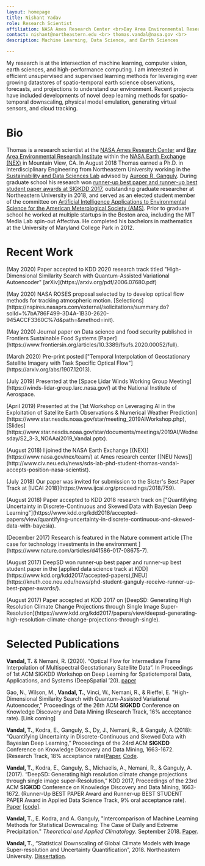 ```yaml
---
layout: homepage
title: Nishant Yadav
role: Research Scientist
affiliation: NASA Ames Research Center <br>Bay Area Environmental Research Institute <br> Moffett Field, CA 94035
contact: nishant@northeastern.edu <br> thomas.vandal@nasa.gov <br> 
description: Machine Learning, Data Science, and Earth Sciences

---
```


My research is at the intersection of machine learning, computer vision, earth sciences, and high-performance computing. I am interested in efficient unsupervised and supervised learning methods for leveraging ever growing datastores of spatio-temporal earth science observations, forecasts, and projections to understand our environment. Recent projects have included developments of novel deep learning methods for spatio-temporal downscaling, physical model emulation, generating virtual sensors, and cloud tracking. 

# Bio

Thomas is a research scientist at the [NASA Ames Research Center](https://www.nasa.gov/ames/) and [Bay Area Environmental Research Institute](https://baeri.org/) within the [NASA Earth Exchange (NEX)](https://www.nasa.gov/nex) in Mountain View, CA. In August 2018 Thomas earned a Ph.D. in Interdisciplinary Engineering from Northeastern University working in the [Sustainability and Data Sciences Lab](https://web.northeastern.edu/sds/) advised by [Auroop R. Ganguly](https://coe.northeastern.edu/people/ganguly-auroop/). During graduate school his research won [runner-up best paper and runner-up best student paper awards at SIGKDD 2017](https://www.kdd.org/awards/view/2017-sigkdd-best-paper-award-winners), outstanding graduate researcher at Northeastern University in 2018, and served as an elected student member of the committee on [Artificial Intelligence Applications to Environmental Science for the American Meterological Society (AMS)](https://www.ametsoc.org/index.cfm/stac/committees/committee-on-artificial-intelligence-applications-to-environmental-science/membership/). Prior to graduate school he worked at multiple startups in the Boston area, including the MIT Media Lab spin-out Affectiva.  He completed his bachelors in mathematics at the University of Maryland College Park in 2012.

# Recent Work

<p>(May 2020) Paper accepted to KDD 2020 research track titled "High-Dimensional Similarity Search with Quantum-Assisted Variational Autoencoder" [arXiv](https://arxiv.org/pdf/2006.07680.pdf)</p>
<p>(May 2020) NASA ROSES proposal selected by to develop optical flow methods for tracking atmospheric motion. [Selections](https://nspires.nasaprs.com/external/solicitations/summary.do?solId=%7bA786F499-3D4A-1B30-2620-945ACCF3360C%7d&path=&method=init). </p>
<p>(May 2020) Journal paper on Data science and food security published in Frontiers Sustainable Food Systems [Paper](https://www.frontiersin.org/articles/10.3389/fsufs.2020.00052/full).</p>
<p>(March 2020) Pre-print posted ["Temporal Interpolation of Geostationary Satellite Imagery with Task Specific Optical Flow"](https://arxiv.org/abs/1907.12013). </p>
<p>(July 2019) Presented at the [Space Lidar Winds Working Group Meeting](https://winds-lidar-group.larc.nasa.gov/) at the National Institute of Aerospace.</p>
<p>(April 2019) Presented at the [1st Workshop on Leveraging AI in the Exploitation of Satellite Earth Observations & Numerical Weather Prediction](https://www.star.nesdis.noaa.gov/star/meeting_2019AIWorkshop.php), [Slides](https://www.star.nesdis.noaa.gov/star/documents/meetings/2019AI/Wednesday/S2_3-3_NOAAai2019_Vandal.pptx).</p>
<p>(August 2018) I joined the NASA Earth Exchange [(NEX)](https://www.nasa.gov/nex/team/) at Ames research center [[NEU News]](http://www.civ.neu.edu/news/sds-lab-phd-student-thomas-vandal-accepts-position-nasa-scientist). </p>
<p>(July 2018) Our paper was invited for submission to the Sister's Best Paper Track at [IJCAI 2018](https://www.ijcai.org/proceedings/2018/759). </p>
<p>(August 2018) Paper accepted to KDD 2018 research track on ["Quantifying Uncertainty in Discrete-Continuous and Skewed Data with Bayesian Deep Learning"](https://www.kdd.org/kdd2018/accepted-papers/view/quantifying-uncertainty-in-discrete-continuous-and-skewed-data-with-bayesia).</p>
<p>(December 2017) Research is featured in the Nature comment article [The case for technology investments in the environment
](https://www.nature.com/articles/d41586-017-08675-7).</p>
<p>(August 2017) DeepSD won runner-up best paper and runner-up best student paper in the [applied data science track at KDD](https://www.kdd.org/kdd2017/accepted-papers),[NEU](https://knuth.coe.neu.edu/news/phd-student-ganguly-receive-runner-up-best-paper-awards/).</p>
<p>(August 2017) Paper accepted at KDD 2017 on [DeepSD: Generating High Resolution Climate Change Projections through Single Image Super-Resolution](https://www.kdd.org/kdd2017/papers/view/deepsd-generating-high-resolution-climate-change-projections-through-single). </p>

# Selected Publications

**Vandal, T.** & Nemani, R. (2020). “Optical Flow for Intermediate Frame Interpolation of Multispectral Geostationary Satellite Data”. In Proceedings of 1st ACM SIGKDD Workshop on Deep Learning for Spatiotemporal Data, Applications, and Systems (DeepSpatial ’20). [paper](http://mason.gmu.edu/~lzhao9/venues/DeepSpatial2020/papers/DeepSpatial_paper_6_camera_ready.pdf)

Gao, N., Wilson, M., **Vandal, T.**, Vinci, W., Nemani, R., & Rieffel, E. "High-Dimensional Similarity Search with Quantum-Assisted Variational Autoencoder," Proceedings of the 26th ACM **SIGKDD** Conference on Knowledge Discovery and Data Mining (Research Track, 16% acceptance rate). [Link coming]

**Vandal, T.**, Kodra, E., Ganguly, S., Dy, J., Nemani, R., & Ganguly, A (2018): “Quantifying Uncertainty in Discrete-Continuous and Skewed Data with Bayesian Deep Learning,” Proceedings of the 24rd ACM **SIGKDD** Conference on Knowledge Discovery and Data Mining, 1663-1672. (Research Track, 18% acceptance rate)[Paper](https://www.kdd.org/kdd2018/accepted-papers/view/quantifying-uncertainty-in-discrete-continuous-and-skewed-data-with-bayesia), [Code](https://github.com/tjvandal/discrete-continuous-bdl).

**Vandal, T.**, Kodra, E., Ganguly, S., Michaelis, A., Nemani, R., & Ganguly, A. (2017). “DeepSD: Generating high resolution climate change projections through single image super-Resolution,” KDD 2017, Proceedings of the 23rd ACM **SIGKDD** Conference on Knowledge Discovery and Data Mining, 1663-1672. (Runner-Up BEST PAPER Award and Runner-up BEST STUDENT PAPER Award in Applied Data Science Track, 9% oral acceptance rate). [Paper](https://www.kdd.org/kdd2017/papers/view/deepsd-generating-high-resolution-climate-change-projections-through-single) [[code]](https://github.com/tjvandal/deepsd).

**Vandal, T.**, E. Kodra, and A. Ganguly, "Intercomparison of Machine Learning Methods for Statistical Downscaling: The Case of Daily and Extreme Precipitation." *Theoretical and Applied Climatology*. September 2018. [Paper](https://link.springer.com/article/10.1007/s00704-018-2613-3).

**Vandal, T.**, “Statistical Downscaling of Global Climate Models with Image Super-resolution and Uncertainty Quantification”, 2018. Northeastern University. [Dissertation](./papers/vandal_dissertation_2018.pdf).
